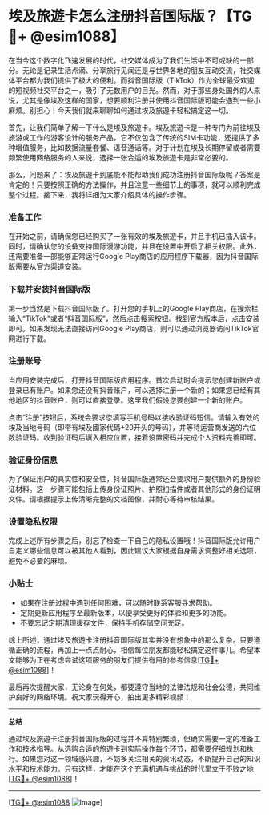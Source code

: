 # 埃及旅遊卡怎么注册抖音国际版？【TG💪+ @esim1088】

在当今这个数字化飞速发展的时代，社交媒体成为了我们生活中不可或缺的一部分。无论是记录生活点滴、分享旅行见闻还是与世界各地的朋友互动交流，社交媒体平台都为我们提供了极大的便利。而抖音国际版（TikTok）作为全球最受欢迎的短视频社交平台之一，吸引了无数用户的目光。然而，对于那些身处国外的人来说，尤其是像埃及这样的国家，想要顺利注册并使用抖音国际版可能会遇到一些小麻烦。别担心！今天我们就来聊聊如何通过埃及旅遊卡轻松搞定这一切。

首先，让我们简单了解一下什么是埃及旅遊卡。埃及旅遊卡是一种专门为前往埃及旅游或工作的游客设计的服务产品，它不仅包含了传统的SIM卡功能，还提供了多种增值服务，比如数据流量套餐、语音通话等。对于计划在埃及长期停留或者需要频繁使用网络服务的人来说，选择一张合适的埃及旅遊卡是非常必要的。

那么，问题来了：埃及旅遊卡到底能不能帮助我们成功注册抖音国际版呢？答案是肯定的！只要按照正确的方法操作，并且注意一些细节上的事项，就可以顺利完成整个过程。接下来，我将详细为大家介绍具体的操作步骤。

### 准备工作

在开始之前，请确保您已经购买了一张有效的埃及旅遊卡，并且手机已插入该卡。同时，请确认您的设备支持国际漫游功能，并且在设置中开启了相关权限。此外，还需要准备一部能够正常运行Google Play商店的应用程序下载器，因为抖音国际版需要从官方渠道安装。

### 下载并安装抖音国际版

第一步当然是下载抖音国际版了。打开您的手机上的Google Play商店，在搜索栏输入“TikTok”或者“抖音国际版”，然后点击搜索按钮。找到官方版本后，点击安装即可。如果发现无法直接访问Google Play商店，则可以通过浏览器访问TikTok官网进行下载。

### 注册账号

当应用安装完成后，打开抖音国际版应用程序。首次启动时会提示您创建新账户或登录已有账户。如果您还没有抖音账户，可以选择注册一个新的；如果您已经有其他地区的抖音账户，则可以直接登录。这里我们假设您要创建一个新的账户。

点击“注册”按钮后，系统会要求您填写手机号码以接收验证码短信。请输入有效的埃及当地号码（即带有埃及國家代碼+20开头的号码），并等待运营商发送的六位数验证码。收到验证码后填入相应位置，接着设置密码并完成个人资料完善即可。

### 验证身份信息

为了保证用户的真实性和安全性，抖音国际版通常还会要求用户提供额外的身份验证材料。这一步骤可能包括上传身份证照片、护照扫描件或者其他形式的身份证明文件。请根据提示上传清晰完整的文档图像，并耐心等待审核结果。

### 设置隐私权限

完成上述所有步骤之后，别忘了检查一下自己的隐私设置哦！抖音国际版允许用户自定义哪些信息可以被其他人看到，因此建议大家根据自身需求调整好相关选项，避免不必要的麻烦。

### 小贴士

- 如果在注册过程中遇到任何困难，可以随时联系客服寻求帮助。
- 定期更新应用程序至最新版本，以便享受更好的体验和更多的功能。
- 不要忘记定期清理缓存文件，保持手机存储空间充足。

综上所述，通过埃及旅遊卡注册抖音国际版其实并没有想象中的那么复杂。只要遵循正确的流程，再加上一点点耐心，相信每位朋友都能轻松搞定这件事儿。希望本文能够为正在考虑尝试这项服务的朋友们提供有用的参考信息[[TG💪+ @esim1088](https://t.me/s/esim1088)]！

最后再次提醒大家，无论身在何处，都要遵守当地的法律法规和社会公德，共同维护良好的网络环境。祝大家玩得开心，拍出更多精彩视频！

---

**总结**

通过埃及旅遊卡注册抖音国际版的过程并不算特别繁琐，但确实需要一定的准备工作和技术指导。从选购合适的旅遊卡到实际操作每个环节，都需要仔细规划和执行。如果您对这一领域感兴趣，不妨多关注相关的资讯动态，不断提升自己的知识水平和技术能力。只有这样，才能在这个充满机遇与挑战的时代里立于不败之地[[TG💪+ @esim1088](https://t.me/s/esim1088)]！

---

[[TG💪+ @esim1088](https://t.me/s/esim1088) ![Image](https://i.postimg.cc/4NQfJmqS/Snipaste-2025-05-13-00-14-12.png)]